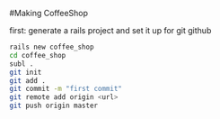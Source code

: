 #Making CoffeeShop

first: generate a rails project and set it up for git github

```bash
rails new coffee_shop
cd coffee_shop
subl .
git init
git add .
git commit -m "first commit"
git remote add origin <url>
git push origin master

```

